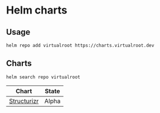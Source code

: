 # Helm charts

## Usage

```console
helm repo add virtualroot https://charts.virtualroot.dev
```

## Charts

```console
helm search repo virtualroot
```

| Chart                                         | State |
|-----------------------------------------------|-------|
| [Structurizr](./charts/structurizr/README.md) | Alpha |
